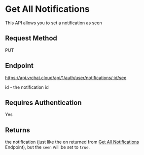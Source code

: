 # Get All Notifications 

This API allows you to set a notification as seen

## Request Method 
PUT

## Endpoint
https://api.vrchat.cloud/api/1/auth/user/notifications/:id/see

id - the notification id

## Requires Authentication
Yes

## Returns 

the notification (just like the on returned from [Get All Notifications](NotificationAPI/GetAll.md) Endpoint), but the `seen` will be set to `true`.
